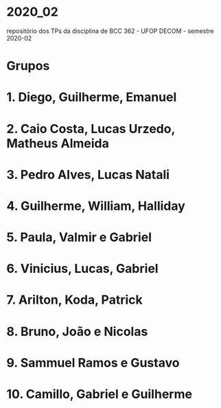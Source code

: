 # 2020_02
repositório dos TPs da disciplina de BCC 362 - UFOP DECOM - semestre 2020-02

# Grupos
 # 1. Diego, Guilherme, Emanuel
 # 2. Caio Costa, Lucas Urzedo, Matheus Almeida
 # 3. Pedro Alves, Lucas Natali
 # 4. Guilherme, William, Halliday
 # 5. Paula, Valmir e Gabriel
 # 6. Vinicius, Lucas, Gabriel
 # 7. Arilton, Koda, Patrick
 # 8. Bruno, João e Nicolas
 # 9. Sammuel Ramos e Gustavo
 # 10. Camillo, Gabriel e Guilherme
